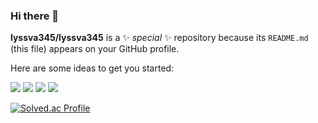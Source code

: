 ### Hi there 👋


**lyssva345/lyssva345** is a ✨ _special_ ✨ repository because its `README.md` (this file) appears on your GitHub profile.

Here are some ideas to get you started:


  
![](https://img.shields.io/badge/C-00599C?style=for-the-badge&logo=c&logoColor=white)
![](https://img.shields.io/badge/Python-3776AB?style=for-the-badge&logo=python&logoColor=white)
![](https://img.shields.io/badge/Flutter-02569B?style=for-the-badge&logo=flutter&logoColor=white)
![](https://img.shields.io/badge/MySQL-00000F?style=for-the-badge&logo=mysql&logoColor=white)



[![Solved.ac Profile](http://mazassumnida.wtf/api/generate_badge?boj=lyssva345)](https://solved.ac/lyssva345)<br/>
